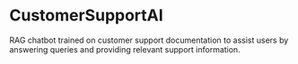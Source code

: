 # CustomerSupportAI
RAG chatbot  trained on customer support documentation to assist users by answering queries and providing relevant support information.
